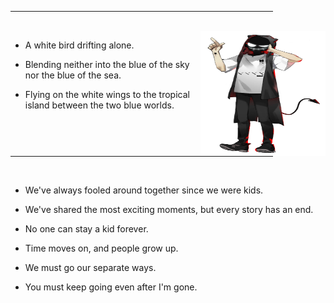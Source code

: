 
<hr width="420" align="left">
<br>

<img src="https://raw.githubusercontent.com/OrekiYuta/OrekiYuta/main/OrekiYuta.png"  height="200" width="200" align="right">

- A white bird drifting alone.

- Blending neither into the blue of the sky nor the blue of the sea.

- Flying on the white wings to the tropical island between the two blue worlds.

<hr width="420" align="left">
<br>

- We've always fooled around together since we were kids.

- We've shared the most exciting moments, but every story has an end.

- No one can stay a kid forever.

- Time moves on, and people grow up.

- We must go our separate ways.

- You must keep going even after I'm gone.